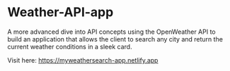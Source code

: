 # Weather-API-app

A more advanced dive into API concepts using the OpenWeather API to build an application that allows the client to search any city and return the current weather conditions in a sleek card.

Visit here: https://myweathersearch-app.netlify.app
